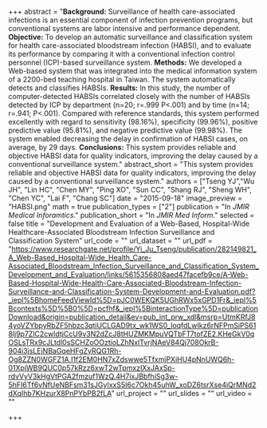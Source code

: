 +++
abstract = "**Background:** Surveillance of health care-associated infections is an essential component of infection prevention programs, but conventional systems are labor intensive and performance dependent. **Objective:** To develop an automatic surveillance and classification system for health care-associated bloodstream infection (HABSI), and to evaluate its performance by comparing it with a conventional infection control personnel (ICP)-based surveillance system. **Methods:** We developed a Web-based system that was integrated into the medical information system of a 2200-bed teaching hospital in Taiwan. The system automatically detects and classifies HABSIs. **Results:** In this study, the number of computer-detected HABSIs correlated closely with the number of HABSIs detected by ICP by department (n=20; r=.999 P<.001) and by time (n=14; r=.941; P<.001). Compared with reference standards, this system performed excellently with regard to sensitivity (98.16%), specificity (99.96%), positive predictive value (95.81%), and negative predictive value (99.98%). The system enabled decreasing the delay in confirmation of HABSI cases, on average, by 29 days. **Conclusions:** This system provides reliable and objective HABSI data for quality indicators, improving the delay caused by a conventional surveillance system."
abstract_short = "This system provides reliable and objective HABSI data for quality indicators, improving the delay caused by a conventional surveillance system."
authors = ["Tseng YJ","Wu JH", "Lin HC", "Chen MY", "Ping XO", "Sun CC", "Shang RJ", "Sheng WH", "Chen YC", "Lai F", "Chang SC"]
date = "2015-09-18"
image_preview = "HABSI.png"
math = true
publication_types = ["2"]
publication = "In *JMIR Medical Inforamtics*."
publication_short = "In *JMIR Med Inform*."
selected = false
title = "Development and Evaluation of a Web-Based, Hospital-Wide Healthcare-Associated Bloodstream Infection Surveillance and Classification System"
url_code = ""
url_dataset = ""
url_pdf = "https://www.researchgate.net/profile/Yi_Ju_Tseng/publication/282149821_A_Web-Based_Hospital-Wide_Health_Care-Associated_Bloodstream_Infection_Surveillance_and_Classification_System_Development_and_Evaluation/links/5615356808aed47facefb9ce/A-Web-Based-Hospital-Wide-Health-Care-Associated-Bloodstream-Infection-Surveillance-and-Classification-System-Development-and-Evaluation.pdf?_iepl%5BhomeFeedViewId%5D=pJC0WEKQK5UGhRWx5xGPD1Fr&_iepl%5Bcontexts%5D%5B0%5D=pcfhf&_iepl%5BinteractionType%5D=publicationDownload&origin=publication_detail&ev=pub_int_prw_xdl&msrp=UtmKRfJ84yoVZYbpyRbZF5hbzc3qtiUCLGAD9tx_wk1WS0_IoqfdLwIkz6rNFPmSiPS618lj9p7ZlC2cwldtjCcU9v3N2dZcJ8tHUZMKMpuVQTbFT7tofZE2.KHeGkV0qOSLsTRx9cJLtdl0sSCHZoOOztioLZhNxlTvrjNAeV84Qj708OkrB-904i3jsLEjNBaGqeHFgZyRQG1Rh-Og8ZZN0WGFZ1A.I1f2EM0HN7xZdswwe5TfxmjPXiHU4pNnUWQ6h-01XpjWB9QUC0p57kRzz6xwT2wTpmxzIXxJAxSp-rdvVyV3kHgVtPGA2fmzuf1WzQ.4H7ixJBbfhiSg3w-5hFI6Tf6vNfUeNBFsm31sJGyIxxS5I6c7Okh45uhW_xoDZ6tsrXse4iQrMNd2dXqIhb7KHzurX8PnPYbPB2fLA"
url_project = ""
url_slides = ""
url_video = ""

+++
